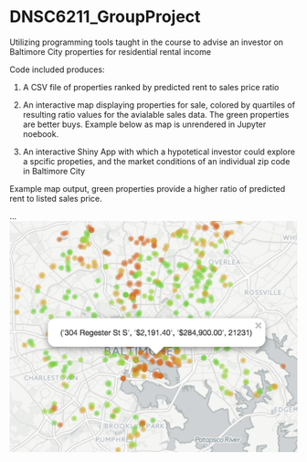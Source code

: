 # DNSC6211_GroupProject
Utilizing programming tools taught in the course to advise an investor on Baltimore City properties for residential rental income

Code included produces:

1. A CSV file of properties ranked by predicted rent to sales price ratio

2. An interactive map displaying properties for sale, colored by quartiles of resulting ratio values for the avialable sales data. The green properties are better buys. Example below as map is unrendered in Jupyter noebook.

3. An interactive Shiny App with which a hypotetical investor could explore a spcific propeties, and the market conditions of an individual zip code in Baltimore City 

Example map output, green properties provide a higher ratio of predicted rent to listed sales price.

... ![Rent to Sale Ratio Map](/images/ratiomap.png?)
